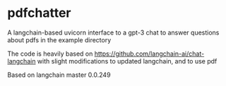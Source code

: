 # pdfchatter
A langchain-based uvicorn interface to a gpt-3 chat to answer questions about pdfs in the example directory

The code is heavily based on https://github.com/langchain-ai/chat-langchain with slight modifications to updated langchain, and to use pdf

Based on langchain master 0.0.249
